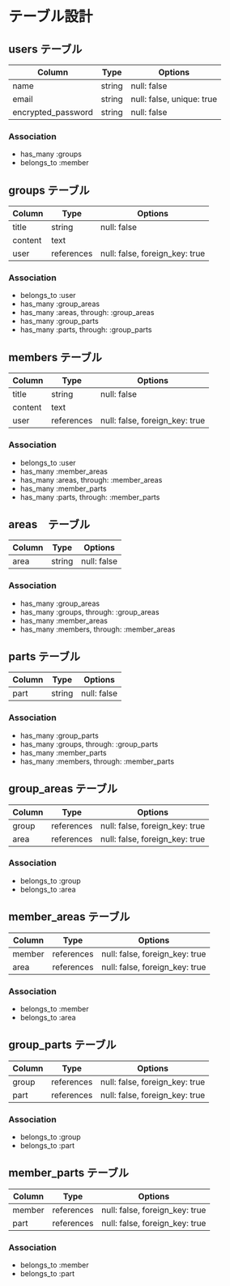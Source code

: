 # テーブル設計

## users テーブル

| Column             | Type   | Options                   |
| ------------------ | ------ | ------------------------- |
| name               | string | null: false               |
| email              | string | null: false, unique: true |
| encrypted_password | string | null: false               |

### Association

- has_many   :groups
- belongs_to :member

## groups テーブル

| Column  | Type       | Options                        |
| ------- | ---------- | ------------------------------ |
| title   | string     | null: false                    |
| content | text       |                                |
| user    | references | null: false, foreign_key: true |

### Association

- belongs_to :user
- has_many   :group_areas
- has_many   :areas, through: :group_areas
- has_many   :group_parts
- has_many   :parts, through: :group_parts

## members テーブル

| Column  | Type       | Options                        |
| ------- | ---------- | ------------------------------ |
| title   | string     | null: false                    |
| content | text       |                                |
| user    | references | null: false, foreign_key: true |

### Association

- belongs_to :user
- has_many   :member_areas
- has_many   :areas, through: :member_areas
- has_many   :member_parts
- has_many   :parts, through: :member_parts

## areas　テーブル

| Column  | Type       | Options     |
| ------- | ---------- | ------------|
| area    | string     | null: false |

### Association

- has_many :group_areas
- has_many :groups, through: :group_areas
- has_many :member_areas
- has_many :members, through: :member_areas

## parts テーブル

| Column  | Type       | Options     |
| ------- | ---------- | ----------- |
| part    | string     | null: false |

### Association

- has_many :group_parts
- has_many :groups, through: :group_parts
- has_many :member_parts
- has_many :members, through: :member_parts

## group_areas テーブル

| Column  | Type       | Options                        |
| ------- | ---------- | ------------------------------ |
| group   | references | null: false, foreign_key: true |
| area    | references | null: false, foreign_key: true |

### Association

- belongs_to :group
- belongs_to :area

## member_areas テーブル

| Column  | Type       | Options                        |
| ------- | ---------- | ------------------------------ |
| member  | references | null: false, foreign_key: true |
| area    | references | null: false, foreign_key: true |

### Association

- belongs_to :member
- belongs_to :area

## group_parts テーブル

| Column  | Type       | Options                        |
| ------- | ---------- | ------------------------------ |
| group   | references | null: false, foreign_key: true |
| part    | references | null: false, foreign_key: true |

### Association

- belongs_to :group
- belongs_to :part

## member_parts テーブル

| Column  | Type       | Options                        |
| ------- | ---------- | ------------------------------ |
| member  | references | null: false, foreign_key: true |
| part    | references | null: false, foreign_key: true |

### Association

- belongs_to :member
- belongs_to :part
